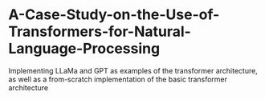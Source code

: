 # A-Case-Study-on-the-Use-of-Transformers-for-Natural-Language-Processing
Implementing LLaMa and GPT as examples of the transformer architecture, as well as a from-scratch implementation of the basic transformer architecture
